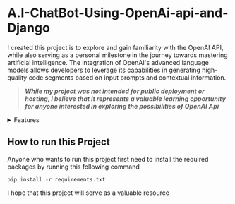 # A.I-ChatBot-Using-OpenAi-api-and-Django

I created this project is to explore and gain familiarity with the OpenAI API, while also serving as a personal milestone in the journey towards mastering artificial intelligence. The integration of OpenAI's advanced language models allows developers to leverage its capabilities in generating high-quality code segments based on input prompts and contextual information.

>**_While my project was not intended for public deployment or hosting, I believe that it represents a 
valuable learning opportunity for anyone interested in exploring the possibilities of OpenAI Api_**

<details>
<summary>Features</summary>

### Feature included

- [x] Registration <details> <summary>Preview image </summary>![Register](https://github.com/Mihaillo29/A.I-ChatBot-Using-OpenAi-api-and-Django/assets/117961472/12b07303-2638-403d-81f9-0cff0376c2f1)</details>


- [x] Login <details> <summary>Preview image </summary> ![Login](https://github.com/Mihaillo29/A.I-ChatBot-Using-OpenAi-api-and-Django/assets/117961472/4e173cad-74f8-42bf-8fb1-c9ef8eec626e)</details>
 
- [x] Asking for suggestion <details> <summary>Preview image </summary> </details>

- [x] Asking to fix code <details> <summary>Preview image </summary>  </details>

- [x] Menu <details> <summary>Preview image </summary>  </details>

</details>

## How to run this Project

Anyone who wants to run this project first need to install the required packages by running this following command
```
pip install -r requirements.txt
```
I hope that this project will serve as a valuable resource  

